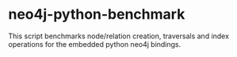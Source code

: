 neo4j-python-benchmark
======================

This script benchmarks node/relation creation, traversals and index operations for the embedded python neo4j bindings.